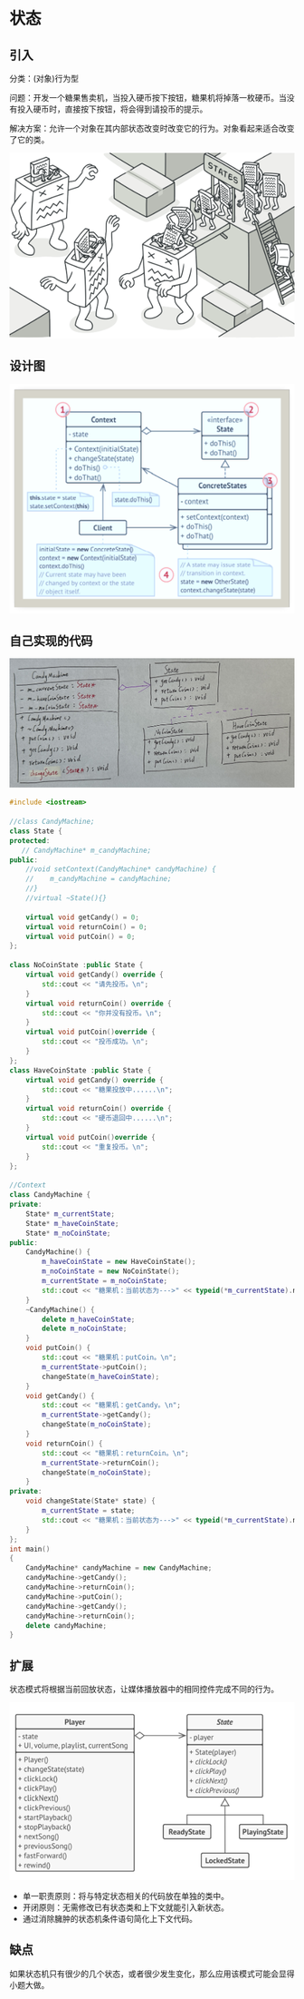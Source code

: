 # 状态

## 引入

分类：(对象)行为型

问题：开发一个糖果售卖机，当投入硬币按下按钮，糖果机将掉落一枚硬币。当没有投入硬币时，直接按下按钮，将会得到请投币的提示。

解决方案：允许一个对象在其内部状态改变时改变它的行为。对象看起来适合改变了它的类。

![问题](State.assets/问题.png) 

## 设计图

![设计图](State.assets/设计图.png) 

## 自己实现的代码

![IMG_2248](State.assets/IMG_2248.jpg) 

```c++
#include <iostream>

//class CandyMachine;
class State {
protected:
   // CandyMachine* m_candyMachine;
public:
    //void setContext(CandyMachine* candyMachine) {
    //    m_candyMachine = candyMachine;
    //}
    //virtual ~State(){}

    virtual void getCandy() = 0;
    virtual void returnCoin() = 0;
    virtual void putCoin() = 0;
};

class NoCoinState :public State {
    virtual void getCandy() override {
        std::cout << "请先投币。\n";
    }
    virtual void returnCoin() override {
        std::cout << "你并没有投币。\n";
    }
    virtual void putCoin()override {
        std::cout << "投币成功。\n";
    }
};
class HaveCoinState :public State {
    virtual void getCandy() override {
        std::cout << "糖果投放中......\n";
    }
    virtual void returnCoin() override {
        std::cout << "硬币退回中......\n";
    }
    virtual void putCoin()override {
        std::cout << "重复投币。\n";
    }
};

//Context
class CandyMachine {
private:
    State* m_currentState;
    State* m_haveCoinState;
    State* m_noCoinState;
public:
    CandyMachine() {
        m_haveCoinState = new HaveCoinState();
        m_noCoinState = new NoCoinState();
        m_currentState = m_noCoinState;
        std::cout << "糖果机：当前状态为--->" << typeid(*m_currentState).name() << "。\n\n";
    }
    ~CandyMachine() {
        delete m_haveCoinState;
        delete m_noCoinState;
    }
    void putCoin() {
        std::cout << "糖果机：putCoin。\n";
        m_currentState->putCoin();
        changeState(m_haveCoinState);
    }
    void getCandy() {
        std::cout << "糖果机：getCandy。\n";
        m_currentState->getCandy();
        changeState(m_noCoinState);
    }
    void returnCoin() {
        std::cout << "糖果机：returnCoin。\n";
        m_currentState->returnCoin();
        changeState(m_noCoinState);
    }
private:
    void changeState(State* state) {
        m_currentState = state;
        std::cout << "糖果机：当前状态为--->" << typeid(*m_currentState).name() << "。\n\n";
    }
};
int main()
{
    CandyMachine* candyMachine = new CandyMachine;
    candyMachine->getCandy();
    candyMachine->returnCoin();
    candyMachine->putCoin();
    candyMachine->getCandy();
    candyMachine->returnCoin();
    delete candyMachine;
}
```

## 扩展

状态模式将根据当前回放状态，让媒体播放器中的相同控件完成不同的行为。

![扩展](State.assets/扩展.png) 

+ 单一职责原则：将与特定状态相关的代码放在单独的类中。
+ 开闭原则：无需修改已有状态类和上下文就能引入新状态。
+ 通过消除臃肿的状态机条件语句简化上下文代码。

## 缺点

如果状态机只有很少的几个状态，或者很少发生变化，那么应用该模式可能会显得小题大做。

